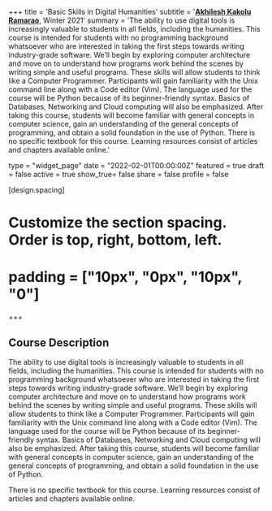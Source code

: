 +++
title = 'Basic Skills in Digital Humanities'
subtitle = '[**Akhilesh Kakolu Ramarao**](https://slam.phil.hhu.de/authors/akhilesh/), Winter 2021'
summary = 'The ability to use digital tools is increasingly valuable to students in all fields, including the humanities. This course is intended for students with no programming background whatsoever who are interested in taking the first steps towards writing industry-grade software. We’ll begin by exploring computer architecture and move on to understand how programs work behind the scenes by writing simple and useful programs. These skills will allow students to think like a Computer Programmer. Participants will gain familiarity with the Unix command line along with a Code editor (Vim). The language used for the course will be Python because of its beginner-friendly syntax. Basics of Databases, Networking and Cloud computing will also be emphasized. After taking this course, students will become familiar with general concepts in computer science, gain an understanding of the general concepts of programming, and obtain a solid foundation in the use of Python. There is no specific textbook for this course. Learning resources consist of articles and chapters available online.'

type = "widget_page"
date = "2022-02-01T00:00:00Z"
featured = true
draft = false
active = true
show_true= false
share = false
profile = false

[design.spacing]
  # Customize the section spacing. Order is top, right, bottom, left.
  # padding = ["10px", "0px", "10px", "0"]

+++

## Course Description

The ability to use digital tools is increasingly valuable to students in all fields, including the humanities. This course is intended for students with no programming background whatsoever who are interested in taking the first steps towards writing industry-grade software. We’ll begin by exploring computer architecture and move on to understand how programs work behind the scenes by writing simple and useful programs. These skills will allow students to think like a Computer Programmer. Participants will gain familiarity with the Unix command line along with a Code editor (Vim). The language used for the course will be Python because of its beginner-friendly syntax. Basics of Databases, Networking and Cloud computing will also be emphasized. After taking this course, students will become familiar with general concepts in computer science, gain an understanding of the general concepts of programming, and obtain a solid foundation in the use of Python. 

There is no specific textbook for this course. Learning resources consist of articles and chapters available online.
